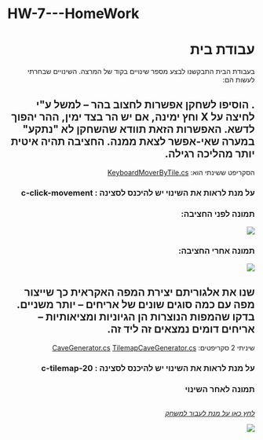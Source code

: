 # HW-7---HomeWork

<div dir="rtl" lang="he">

# עבודת בית
  בעבודת הבית התבקשנו לבצע מספר שינויים בקוד של המרצה.
  השינויים שבחרתי לעשות הם:
  

  
## . הוסיפו לשחקן אפשרות לחצוב בהר – למשל ע"י לחיצה על X וחץ ימינה, אם יש הר בצד ימין, ההר יהפוך לדשא. האפשרות הזאת תוודא שהשחקן לא "נתקע" במערה שאי-אפשר לצאת ממנה. החציבה תהיה איטית יותר מהליכה רגילה.
  
  הסקריפט ששינתי הוא:
  [KeyboardMoverByTile.cs]()
  
  ### על מנת לראות את השינוי יש להיכנס לסצינה : c-click-movement
  
  ### תמונה לפני החציבה:
  
  ![](https://github.com/S-K-Game/HW5-IceTower/blob/master/Assets/Images/game%20pic.PNG)
  
  ### תמונה אחרי החציבה:
  
  ![](https://github.com/S-K-Game/HW5-IceTower/blob/master/Assets/Images/game%20pic.PNG)
  
  
  
  ## שנו את אלגוריתם יצירת המפה האקראית כך שייצור מפה עם כמה סוגים שונים של אריחים – יותר משניים. בדקו שהמפות הנוצרות הן הגיוניות ומציאותיות – אריחים דומים נמצאים זה ליד זה.
  
  שיניתי 2 סקריפטים:
  [CaveGenerator.cs]()
  [TilemapCaveGenerator.cs]()
  
  ### על מנת לראות את השינוי יש להיכנס לסצינה : c-tilemap-20
  
  ### תמונה לאחר השינוי
  
  
  
  ## 
  
  
  
  

  
  
[*לחץ כאן על מנת לעבור למשחק*](https://sivan-koral.itch.io/ice) 


![](https://github.com/S-K-Game/HW5-IceTower/blob/master/Assets/Images/game%20pic.PNG)

</div>
